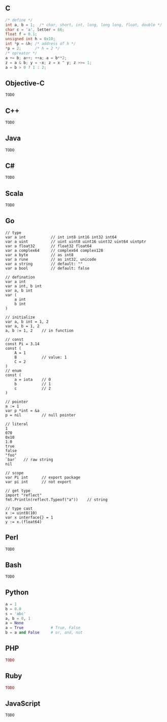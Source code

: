 ## C
```C
/* define */
int a, b = 1;  /* char, short, int, long, long long, float, double */
char c = 'a', letter = 66;
float f = 0.1;
unsigned int h = 0x10;
int *p = &h; /* address of h */
*p = 2;      /* h = 2 */
/* opreator */
a += b; a++; ++a; a = b**2;
z = a & b; y = ~x; z = x ^ y; z >>= 1;
a = b > 0 ? 1 : 2;
```

## Objective-C
```Objective-C
TODO
```

## C++
```C++
TODO
```
## Java
```Java
TODO
```
## C#
```C#
TODO
```
## Scala
```Scala
TODO
``` 
## Go
```golang
// type
var a int           // int int8 int16 int32 int64
var a uint          // uint uint8 uint16 uint32 uint64 uintptr
var a float32       // float32 float64
var a complex64     // complex64 complex128
var a byte          // as int8
var a rune          // as int32, unicode
var a string        // default: ""
var a bool          // default: false

// defination
var a int
var a int, b int
var a, b int
var (
    a int
    b int
)

// initialize
var a, b int = 1, 2
var a, b = 1, 2
a, b := 1, 2    // in function

// const
const Pi = 3.14
const (
    A = 1
    B           // value: 1
    C = 2
)
// enum
const (
    a = iota    // 0
    b           // 1
    c           // 2
)

// pointer
a := 1
var p *int = &a
p = nil         // null pointer

// literal
1
070
0x10
1.0
true
false
"foo"
`bar`   // raw string
nil

// scope
var Pi int      // export package
var pi int      // not export

// get type
import "reflect"
fmt.Println(reflect.Typeof("a"))    // string

// type cast
x := uint8(10)
var x interface{} = 1
y := x.(float64)
```

## Perl
```Perl
TODO
```
## Bash
```Bash
TODO
```
## Python
```Python
a = 1
b = 0.0
s = 'abc'
a, b = 0, 1
a = None
a = True            # True, False
b = a and False     # or, and, not

```
## PHP
```PHP
TODO
```
## Ruby
```Ruby
TODO
```
## JavaScript
```JavaScript
TODO
```
